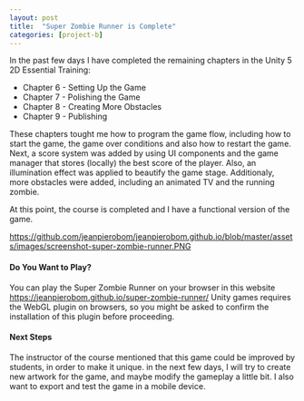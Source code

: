 ```yaml
---
layout: post
title:  "Super Zombie Runner is Complete"
categories: [project-b]
---
```


In the past few days I have completed the remaining chapters in the Unity 5 2D Essential Training:

* Chapter 6 - Setting Up the Game
* Chapter 7 - Polishing the Game
* Chapter 8 - Creating More Obstacles
* Chapter 9 - Publishing

These chapters tought me how to program the game flow, including how to start the game, the game over conditions and also how to restart the game. Next, a score system was added by using UI components and the game manager that stores (locally) the best score of the player. Also, an illumination effect was applied to beautify the game stage. Additionaly, more obstacles were added, including an animated TV and the running zombie.


At this point, the course is completed and I have a functional version of the game. 

https://github.com/jeanpierobom/jeanpierobom.github.io/blob/master/assets/images/screenshot-super-zombie-runner.PNG

#### Do You Want to Play?

You can play the Super Zombie Runner on your browser in this website https://jeanpierobom.github.io/super-zombie-runner/
Unity games requires the WebGL plugin on browsers, so you might be asked to confirm the installation of this plugin before proceeding.

#### Next Steps

The instructor of the course mentioned that this game could be improved by students, in order to make it unique. in the next few days, I will try to create new artwork for the game, and maybe modify the gameplay a little bit. I also want to export and test the game in a mobile device.

